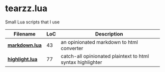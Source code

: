 # tearzz.lua
Small Lua scripts that I use

|  Filename | LoC | Description |
|-----------|-----|-------------|
| **[markdown.lua](markdown.lua)** | 43 | an opinionated markdown to html converter |
| **[highlight.lua](highlight.lua)** | 77 | catch-all opinionated plaintext to html syntax highlighter |
